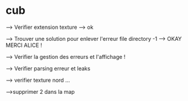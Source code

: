 # cub

--> Verifier extension texture --> ok

--> Trouver une solution pour enlever l'erreur file directory -1 --> OKAY MERCI ALICE !

--> Verifier la gestion des erreurs et l'affichage !

--> Verifier parsing erreur et leaks

--> verifier texture nord ...

-->supprimer 2 dans la map